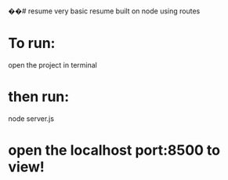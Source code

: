 ��# resume
very basic resume built on node using routes
# To run:
open the project in terminal
# then run:
node server.js
# open the localhost port:8500 to view!

